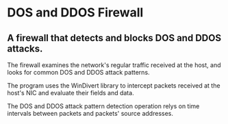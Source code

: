 # DOS and DDOS Firewall
## A firewall that detects and blocks DOS and DDOS attacks.
The firewall examines the network's regular traffic received at the host, and looks for common DOS and DDOS attack patterns.

The program uses the WinDivert library to intercept packets received at the host's NIC and evaluate their fields and data.

The DOS and DDOS attack pattern detection operation relys on time intervals between packets and packets' source addresses.
